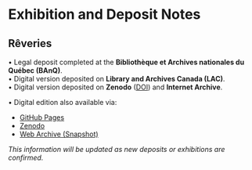 # Exhibition and Deposit Notes

## Rêveries ##
 
• Legal deposit completed at the **Bibliothèque et Archives nationales du Québec (BAnQ)**.  
• Digital version deposited on **Library and Archives Canada (LAC)**.  
• Digital version deposited on **Zenodo** ([DOI](https://doi.org/10.5281/zenodo.15120261)) and **Internet Archive**.  

• Digital edition also available via:
  - [GitHub Pages](https://gauvreauyves.github.io/FineArtBooks/Reveries/)
  - [Zenodo](https://doi.org/10.5281/zenodo.15120261)
  - [Web Archive (Snapshot)](https://web.archive.org/web/20250401000000/https://gauvreauyves.github.io/FineArtBooks/Reveries/)

*This information will be updated as new deposits or exhibitions are confirmed.*






